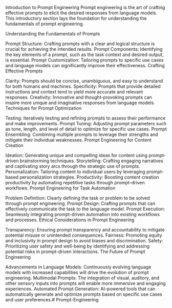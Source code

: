 Introduction to Prompt Engineering
Prompt engineering is the art of crafting effective prompts to elicit the desired responses from language models. This introductory section lays the foundation for understanding the fundamentals of prompt engineering.

Understanding the Fundamentals of Prompts

Prompt Structure: Crafting prompts with a clear and logical structure is crucial for achieving the intended results.
Prompt Components: Identifying the key elements of a prompt, such as the task context and desired output, is essential.
Prompt Customization: Tailoring prompts to specific use cases and language models can significantly improve their effectiveness.
Crafting Effective Prompts

Clarity: Prompts should be concise, unambiguous, and easy to understand for both humans and machines.
Specificity: Prompts that provide detailed instructions and context tend to yield more accurate and relevant responses.
Creativity: Innovative and thought-provoking prompts can inspire more unique and imaginative responses from language models.
Techniques for Prompt Optimization

Testing: Iteratively testing and refining prompts to assess their performance and make improvements.
Prompt Tuning: Adjusting prompt parameters such as tone, length, and level of detail to optimize for specific use cases.
Prompt Ensembling: Combining multiple prompts to leverage their strengths and mitigate their individual weaknesses.
Prompt Engineering for Content Creation

Ideation: Generating unique and compelling ideas for content using prompt-driven brainstorming techniques.
Storytelling: Crafting engaging narratives and captivating story arcs through the strategic use of prompts.
Personalization: Tailoring content to individual users by leveraging prompt-based personalization strategies.
Productivity: Boosting content creation productivity by automating repetitive tasks through prompt-driven workflows.
Prompt Engineering for Task Automation

Problem Definition: Clearly defining the task or problem to be solved through prompt engineering.
Prompt Design: Crafting prompts that can effectively communicate the task to the language model.
Prompt Execution: Seamlessly integrating prompt-driven automation into existing workflows and processes.
Ethical Considerations in Prompt Engineering

Transparency: Ensuring prompt transparency and accountability to mitigate potential misuse or unintended consequences.
Fairness: Promoting equity and inclusivity in prompt design to avoid biases and discrimination.
Safety: Prioritizing user safety and well-being by identifying and addressing potential risks in prompt-driven interactions.
The Future of Prompt Engineering

Advancements in Language Models: Continuously evolving language models with increased capabilities will drive the evolution of prompt engineering.
Multimodal Prompts: The integration of visual, auditory, and other sensory inputs into prompts will enable more immersive and engaging experiences.
Automated Prompt Generation: AI-powered tools that can automatically generate and optimize prompts based on specific use cases and user preferences.# Prompt-Engineering

